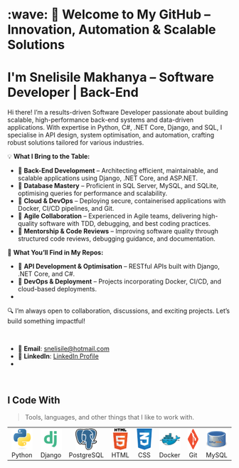 <h1 align="left" id="macropower-title">:wave: 🚀 Welcome to My GitHub – Innovation, Automation & Scalable Solutions</h1>

<h1 align="left" id="macropower-title"> I'm Snelisile Makhanya – Software Developer | Back-End </h1>

<p> 
Hi there! I’m a results-driven Software Developer passionate about building scalable, high-performance back-end systems and data-driven applications. With expertise in Python, C#, .NET Core, Django, and SQL, I specialise in API design, system optimisation, and automation, crafting robust solutions tailored for various industries.

💡 <strong>What I Bring to the Table:</strong>

- 🔹 **Back-End Development** – Architecting efficient, maintainable, and scalable applications using Django, .NET Core, and ASP.NET.
- 🔹 **Database Mastery** – Proficient in SQL Server, MySQL, and SQLite, optimising queries for performance and scalability.
- 🔹 **Cloud & DevOps** – Deploying secure, containerised applications with Docker, CI/CD pipelines, and Git.
- 🔹 **Agile Collaboration** – Experienced in Agile teams, delivering high-quality software with TDD, debugging, and best coding practices.
- 🔹 **Mentorship & Code Reviews** – Improving software quality through structured code reviews, debugging guidance, and documentation.

🚀 <strong>What You’ll Find in My Repos:</strong>

- 📌 **API Development & Optimisation** – RESTful APIs built with Django, .NET Core, and C#.
- 📌 **DevOps & Deployment** – Projects incorporating Docker, CI/CD, and cloud-based deployments.
- 
🔍 I’m always open to collaboration, discussions, and exciting projects. Let’s build something impactful!
</p><br/>

- 📧 **Email**: [snelisile@hotmail.com](mailto:snelisile@hotmail.com)
- 🔗 **LinkedIn**: [LinkedIn Profile](https://www.linkedin.com/in/snelisile-makhanya)
- 
</p><br/>

<h2 align="left" id="macropower-tech">I Code With</h2>

> Tools, languages, and other things that I like to work with.

<table>
  <tr>
    <td align="center" width="96">
      <a href="#macropower-tech">
        <img src="./img/python-original.svg" width="48" height="48" alt="python" />
      </a>
      <br>Python
    </td>
    <td align="center" width="96">
      <a href="#macropower-tech">
        <img src="./img/django.png" width="48" height="48" alt="django" />
      </a>
      <br>Django
    </td>
    <td align="center" width="96">
      <a href="#macropower-tech">
        <img src="./img/postgre.png" width="48" height="48" alt="postgre" />
      </a>
      <br>PostgreSQL
    </td>
    <td align="center" width="96">
      <a href="#macropower-tech">
        <img src="./img/html.png" width="48" height="48" alt="html" />
      </a>
      <br>HTML
    </td>
    <td align="center" width="96">
      <a href="#macropower-tech" >
        <img src="./img/css.png" width="48" height="48" alt="css" />
      </a>
      <br>CSS
    </td>
    <td align="center" width="96"> 
      <a href="#macropower-tech" >
        <img src="./img/docker-original.svg" width="48" height="48" alt="Docker" />
      </a>
      <br>Docker
    </td>
    <td align="center"  width="96">
      <a href="#macropower-tech">
        <img src="./img/git.png" width="48" height="48" alt="git" />
      </a>
      <br>Git
    </td>
    <td align="center" width="96">
      <a href="#macropower-tech" >
        <img src="./img/mysql.jfif" width="48" height="48" alt="mysql" />
      </a>
      <br>MySQL
    </td>
  </tr>
</table>
